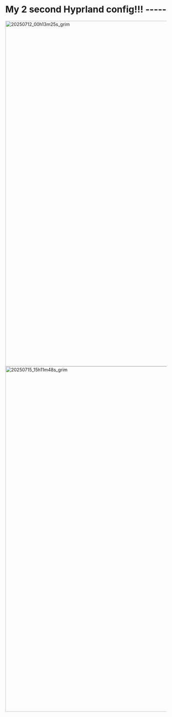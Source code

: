 # My 2 second Hyprland config!!! -----

<img width="1920" height="1080" alt="20250712_00h13m25s_grim" src="https://github.com/user-attachments/assets/63f31908-1137-499f-a154-dfce7505822a" />

<img width="1920" height="1080" alt="20250715_15h11m48s_grim" src="https://github.com/user-attachments/assets/aae8e408-0ad1-4221-9ef3-1458149963fd" />
